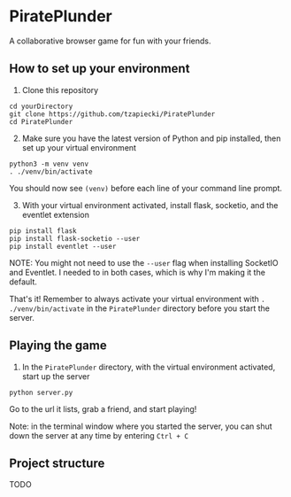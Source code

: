 # PiratePlunder
A collaborative browser game for fun with your friends.

## How to set up your environment
1. Clone this repository
```
cd yourDirectory
git clone https://github.com/tzapiecki/PiratePlunder
cd PiratePlunder
```
2. Make sure you have the latest version of Python and pip installed, then set up your virtual environment
```
python3 -m venv venv
. ./venv/bin/activate
```
You should now see `(venv)` before each line of your command line prompt.  

3. With your virtual environment activated, install flask, socketio, and the eventlet extension
```
pip install flask
pip install flask-socketio --user
pip install eventlet --user
```
NOTE: You might not need to use the `--user` flag when installing SocketIO and Eventlet. I needed to in both cases, which is why I'm making it the default.

That's it! Remember to always activate your virtual environment with `. ./venv/bin/activate` in the `PiratePlunder` directory before you start the server.

## Playing the game
1. In the `PiratePlunder` directory, with the virtual environment activated, start up the server
```
python server.py
```
Go to the url it lists, grab a friend, and start playing!  

Note: in the terminal window where you started the server, you can shut down the server at any time by entering `Ctrl + C`

## Project structure
TODO
